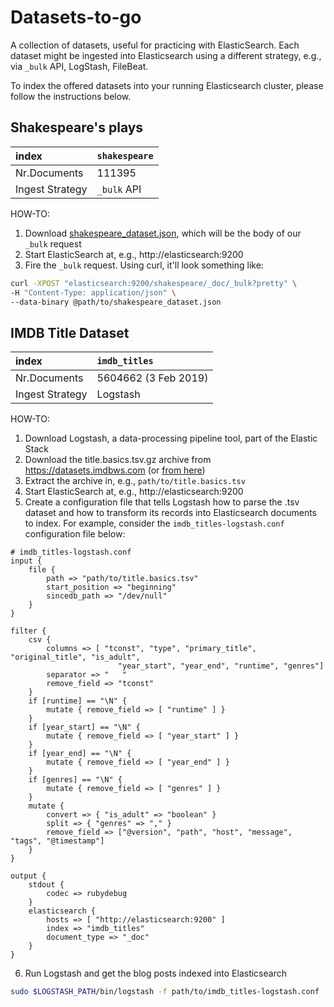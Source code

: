 # Datasets-to-go
A collection of datasets, useful for practicing with ElasticSearch. Each dataset might be ingested into Elasticsearch using a different strategy, e.g., via `_bulk` API, LogStash, FileBeat.

To index the offered datasets into your running Elasticsearch cluster, please follow the instructions below.

## Shakespeare's plays
| index | `shakespeare`|
|:--|:---|
| Nr.Documents | 111395 |
| Ingest Strategy | `_bulk` API |

HOW-TO:
1. Download [shakespeare_dataset.json](shakespeare_dataset.json), which will be the body of our `_bulk` request
2. Start ElasticSearch at, e.g., http://elasticsearch:9200
3. Fire the `_bulk` request. Using curl, it'll look something like:

```zsh
curl -XPOST "elasticsearch:9200/shakespeare/_doc/_bulk?pretty" \
-H "Content-Type: application/json" \
--data-binary @path/to/shakespeare_dataset.json
```

## IMDB Title Dataset
| index | `imdb_titles`|
|:--|:---|
| Nr.Documents | 5604662 (3 Feb 2019) |
| Ingest Strategy | Logstash |

HOW-TO:
1. Download Logstash, a data-processing pipeline tool, part of the Elastic Stack
2. Download the title.basics.tsv.gz archive from https://datasets.imdbws.com (or [from here](title.basics.tsv.gz))
3. Extract the archive in, e.g., `path/to/title.basics.tsv`
4. Start ElasticSearch at, e.g., http://elasticsearch:9200
5. Create a configuration file that tells Logstash how to parse the .tsv dataset and how to transform its records into Elasticsearch documents to index. For example, consider the `imdb_titles-logstash.conf` configuration file below:

```
# imdb_titles-logstash.conf
input {
    file {
        path => "path/to/title.basics.tsv"
        start_position => "beginning"
        sincedb_path => "/dev/null"
    }
}

filter {
    csv {
        columns => [ "tconst", "type", "primary_title", "original_title", "is_adult",
                        "year_start", "year_end", "runtime", "genres"]
        separator => "   "
        remove_field => "tconst"
    }
    if [runtime] == "\N" {
        mutate { remove_field => [ "runtime" ] }
    }
    if [year_start] == "\N" {
        mutate { remove_field => [ "year_start" ] }
    }
    if [year_end] == "\N" {
        mutate { remove_field => [ "year_end" ] }
    }
    if [genres] == "\N" {
        mutate { remove_field => [ "genres" ] }
    }
    mutate {
        convert => { "is_adult" => "boolean" }
        split => { "genres" => "," }
        remove_field => ["@version", "path", "host", "message", "tags", "@timestamp"]
    }
}

output {
    stdout {
        codec => rubydebug
    }
    elasticsearch {
        hosts => [ "http://elasticsearch:9200" ]
        index => "imdb_titles"
        document_type => "_doc"
    }
}
```

6. Run Logstash and get the blog posts indexed into Elasticsearch

```bash
sudo $LOGSTASH_PATH/bin/logstash -f path/to/imdb_titles-logstash.conf
```

